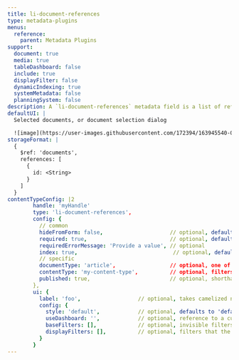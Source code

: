 ```yaml
---
title: li-document-references
type: metadata-plugins
menus:
  reference:
    parent: Metadata Plugins
support:
  document: true
  media: true
  tableDashboard: false
  include: true
  displayFilter: false
  dynamicIndexing: true
  systemMetadata: false
  planningSystem: false
description: A `li-document-references` metadata field is a list of references to other documents. A Document Selection Dialog is shown, based on shorthand queries and `useDashboard` to select documents.
defaultUI: |
  Selected documents, or document selection dialog

  ![image](https://user-images.githubusercontent.com/172394/163945540-02557891-ee21-42c5-a03e-4bfb1723e228.png)
storageFormat: |
  {
    $ref: 'documents',
    references: [
      {
        id: <String>
      }
    ]
  }
contentTypeConfig: |2
        handle: 'myHandle'
        type: 'li-document-references',
        config: {
          // common
          hideFromForm: false,                     // optional, default: false
          required: true,                          // optional, default: false
          requiredErrorMessage: 'Provide a value', // optional
          index: true,                              // optional, default: false, added in {{< release "release-2023-07" >}}
          // specific
          documentType: 'article',                 // optional, one of article, page, data-record
          contentType: 'my-content-type',          // optional, filters the document selection
          published: true,                         // optional, shorthand for publication displayFilter, default: false
        },
        ui: {
          label: 'foo',                  // optional, takes camelized name otherwise
          config: {
            style: 'default',            // optional, defaults to 'default'. Other options: 'teaser'
            useDashboard: '',            // optional, reference to a custom dashboard
            baseFilters: [],             // optional, invisible filters and applied to every search (including the default result list)
            displayFilters: [],          // optional, filters that the user can set in the UI (below the search input)
          }
        }
---
```


